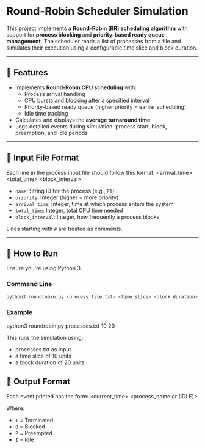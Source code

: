 # Round-Robin Scheduler Simulation

This project implements a **Round-Robin (RR) scheduling algorithm** with support for **process blocking** and **priority-based ready queue management**. The scheduler reads a list of processes from a file and simulates their execution using a configurable time slice and block duration.

---

## 🧠 Features

- Implements **Round-Robin CPU scheduling** with:
  - Process arrival handling
  - CPU bursts and blocking after a specified interval
  - Priority-based ready queue (higher priority = earlier scheduling)
  - Idle time tracking
- Calculates and displays the **average turnaround time**
- Logs detailed events during simulation: process start, block, preemption, and idle periods

---

## 📄 Input File Format

Each line in the process input file should follow this format:
<name> <priority> <arrival_time> <total_time> <block_interval>


- `name`: String ID for the process (e.g., `P1`)
- `priority`: Integer (higher = more priority)
- `arrival_time`: Integer, time at which process enters the system
- `total_time`: Integer, total CPU time needed
- `block_interval`: Integer, how frequently a process blocks

Lines starting with `#` are treated as comments.


---

## 🚀 How to Run

Ensure you're using Python 3.

### Command Line

```bash
python3 roundrobin.py <process_file.txt> <time_slice> <block_duration>
```
### Example
python3 roundrobin.py processes.txt 10 20

This runs the simulation using:

- processes.txt as input
- a time slice of 10 units
- a block duration of 20 units

## 🧾 Output Format

Each event printed has the form:
<current_time> <process_name or (IDLE)> <duration> <token>

Where:
- `T` = Terminated
- `B` = Blocked
- `P` = Preempted
- `I` = Idle






